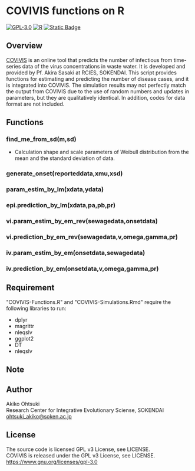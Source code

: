 # COVIVIS functions on R

[![GPL-3.0](https://custom-icon-badges.herokuapp.com/badge/license-GPL%203.0-8BB80A.svg?logo=law&logoColor=white)]()
[![R](https://custom-icon-badges.herokuapp.com/badge/R-198CE7.svg?logo=R&logoColor=white)]()
[![Static Badge](https://img.shields.io/badge/COVIVIS-v1.0-CCCCCC?link=https%3A%2F%2Fcovivis.soken.ac.jp%2F)](https://covivis.soken.ac.jp/)


## Overview
[COVIVIS](https://covivis.soken.ac.jp/) is an online tool that predicts the number of infectious from time-series data of the virus concentrations in waste water. It is developed and provided by Pf. Akira Sasaki at RCIES, SOKENDAI. This script provides functions for estimating and predicting the number of disease cases, and it is integrated into COVIVIS. The simulation results may not perfectly match the output from COVIVIS due to the use of random numbers and updates in parameters, but they are qualitatively identical. In addition, codes for data format are not included.

## Functions
### find_me_from_sd(m,sd)
- Calculation shape and scale parameters of Weibull distribution from the mean and the standard deviation of data.

### generate_onset(reporteddata,xmu,xsd)
### param_estim_by_lm(xdata,ydata)
### epi.prediction_by_lm(xdata,pa,pb,pr)
### vi.param_estim_by_em_rev(sewagedata,onsetdata)
### vi.prediction_by_em_rev(sewagedata,v,omega,gamma,pr)
### iv.param_estim_by_em(onsetdata,sewagedata)
### iv.prediction_by_em(onsetdata,v,omega,gamma,pr)

## Requirement 
"COVIVIS-Functions.R" and "COVIVIS-Simulations.Rmd" require the following libraries to run:
- dplyr 
- magrittr
- nleqslv
- ggplot2
- DT
- nleqslv

## Note

## Author
Akiko Ohtsuki <br>
Research Center for Integrative Evolutionary Sciense, SOKENDAI<br>
ohtsuki_akiko@soken.ac.jp

## License
The source code is licensed GPL v3 License, see LICENSE.<br>
COVIVIS is released under the GPL v3 License, see LICENSE.<br>
https://www.gnu.org/licenses/gpl-3.0
